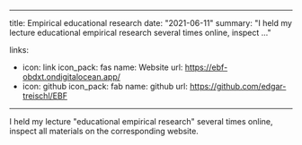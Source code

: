 
---
title: Empirical educational research
date: "2021-06-11"
summary: "I held my lecture educational empirical research several times online, inspect ..."


links:
- icon: link
  icon_pack: fas
  name: Website
  url: https://ebf-obdxt.ondigitalocean.app/
- icon: github
  icon_pack: fab
  name: github
  url: https://github.com/edgar-treischl/EBF
---

I held my lecture "educational empirical research" several times online, inspect all materials on the corresponding website.



